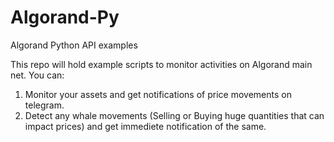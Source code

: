 # Algorand-Py
Algorand Python API examples 

This repo will hold example scripts to monitor activities on Algorand main net.  You can:
1. Monitor your assets and get notifications of price movements on telegram. 
2. Detect any whale movements (Selling or Buying huge quantities that can impact prices) and get immediete notification of the same. 

